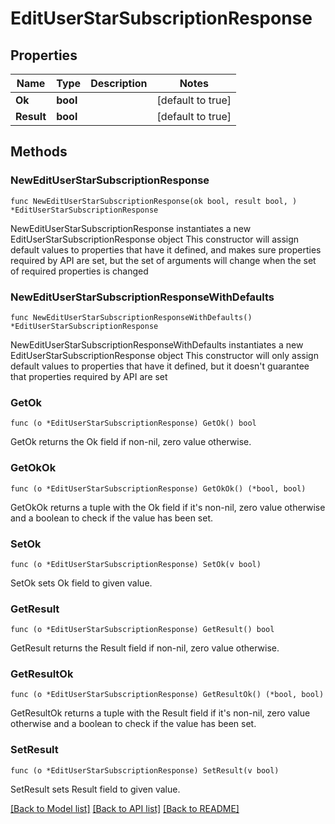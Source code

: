 # EditUserStarSubscriptionResponse

## Properties

Name | Type | Description | Notes
------------ | ------------- | ------------- | -------------
**Ok** | **bool** |  | [default to true]
**Result** | **bool** |  | [default to true]

## Methods

### NewEditUserStarSubscriptionResponse

`func NewEditUserStarSubscriptionResponse(ok bool, result bool, ) *EditUserStarSubscriptionResponse`

NewEditUserStarSubscriptionResponse instantiates a new EditUserStarSubscriptionResponse object
This constructor will assign default values to properties that have it defined,
and makes sure properties required by API are set, but the set of arguments
will change when the set of required properties is changed

### NewEditUserStarSubscriptionResponseWithDefaults

`func NewEditUserStarSubscriptionResponseWithDefaults() *EditUserStarSubscriptionResponse`

NewEditUserStarSubscriptionResponseWithDefaults instantiates a new EditUserStarSubscriptionResponse object
This constructor will only assign default values to properties that have it defined,
but it doesn't guarantee that properties required by API are set

### GetOk

`func (o *EditUserStarSubscriptionResponse) GetOk() bool`

GetOk returns the Ok field if non-nil, zero value otherwise.

### GetOkOk

`func (o *EditUserStarSubscriptionResponse) GetOkOk() (*bool, bool)`

GetOkOk returns a tuple with the Ok field if it's non-nil, zero value otherwise
and a boolean to check if the value has been set.

### SetOk

`func (o *EditUserStarSubscriptionResponse) SetOk(v bool)`

SetOk sets Ok field to given value.


### GetResult

`func (o *EditUserStarSubscriptionResponse) GetResult() bool`

GetResult returns the Result field if non-nil, zero value otherwise.

### GetResultOk

`func (o *EditUserStarSubscriptionResponse) GetResultOk() (*bool, bool)`

GetResultOk returns a tuple with the Result field if it's non-nil, zero value otherwise
and a boolean to check if the value has been set.

### SetResult

`func (o *EditUserStarSubscriptionResponse) SetResult(v bool)`

SetResult sets Result field to given value.



[[Back to Model list]](../README.md#documentation-for-models) [[Back to API list]](../README.md#documentation-for-api-endpoints) [[Back to README]](../README.md)


